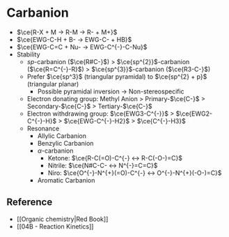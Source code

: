 # Carbanion

- $\ce{R-X + M -> R-M -> R- + M+}$
- $\ce{EWG-C-H + B- -> EWG-C- + HB}$
- $\ce{EWG-C=C + Nu- -> EWG-C^{-}-C-Nu}$
- Stability
  - $sp$-carbanion ($\ce{R#C-}$) > $\ce{sp^{2}}$-carbanion ($\ce{R=C^{-}-R}$) > $\ce{sp^{3}}$-carbanion ($\ce{R3-C-}$)
  - Prefer $\ce{sp^3}$ (triangular pyramidal) to $\ce{sp^{2} + p}$ (triangular planar)
    - Possible pyramidal inversion → Non-stereospecific
  - Electron donating group: Methyl Anion > Primary-$\ce{C-}$ > Secondary-$\ce{C-}$ > Tertiary-$\ce{C-}$
  - Electron withdrawing group: $\ce{EWG3-C^{-}}$ > $\ce{EWG2-C^{-}-H}$ > $\ce{EWG-C^{-}-H2}$ > $\ce{C^{-}-H3}$
  - Resonance
    - Allylic Carbanion
    - Benzylic Carbanion
    - $\alpha$-carbanion
      - Ketone: $\ce{R-C(=O)-C^{-} <-> R-C(-O-)=C}$
      - Nitrile: $\ce{N#C-C- <-> N^{-}=C=C}$
      - Niro: $\ce{O^{-}-N^{+}(=O)-C^{-} <-> O^{-}-N^{+}(-O-)=C}$
    - Aromatic Carbanion

## Reference

- [[Organic chemistry|Red Book]]
- [[04B - Reaction Kinetics]]
